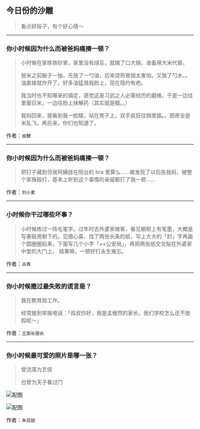 ## 今日份的沙雕

> 看点好段子，有个好心情～


 
---

### 你小时候因为什么而被爸妈痛揍一顿？

> 小时候在家练铁砂掌，家里没有绿豆，就搞了口大锅，准备用大米代替。
> 
> 放米之前脑子一抽，先放了一勺油，后来烧热冒烟太害怕，又放了勺水。。油直接就炸开了。好多油猛溅我脸上，现在隐约有疤。
> 
> 我当时也不知哪来的镇定，感觉这是习武之人必需经历的磨难。于是一边往里面舀米，一边往脸上抹解药（其实就是醋。。）
> 
> 我妈回来，就看到我一脸醋，站在凳子上，双手疯狂往锅里插。。厨房全是米乱飞。再后来，你们也知道了。


作者：`皮鞭`

---

### 你小时候因为什么而被爸妈痛揍一顿？

> 把钉子藏到邻居阿姨挂在阳台的 bra 里算么……被发现了以后告我妈，被整个家族殴打，基本上听到这个事情的亲戚都打了我一顿……


作者：`刘小麦`

---

### 小时候你干过哪些坏事？

> 小时候练过一阵毛笔字。过年时去外婆家做客，看见橱柜上有笔墨，大概是写春联用剩下的，见猎心喜，找了两张长条的纸，写上大大的「封」字再画个圆圈圈起来，下面写几个小字「××公安局」，再把两张纸交叉贴在外婆家中堂的大门上。 结果嘛，一顿好打永生难忘。


作者：`古青`

---

### 你小时候撒过最失败的谎言是？

> 我在教育局工作。
> 
> 经常接到举报电话：「叔叔你好，我是孟傲然的家长，我们学校怎么还不放假呢～」


作者：`王部长很长`

---

### 你小时候最可爱的照片是哪一张？

> 曾流落为艺伎
> 
> 也曾为天子看过门



![配图](http://pic3.zhimg.com/70/7a225c6cfe2ada36dd16ef626a39c7a2_b.jpg)



![配图](http://pic3.zhimg.com/70/3d3ab6329a018d6288064fdeb9be466a_b.jpg)


作者：`朱亚庭`